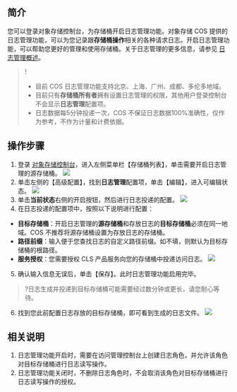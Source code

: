 ## 简介
您可以登录对象存储控制台，为存储桶开启日志管理功能。对象存储 COS 提供的日志管理功能，可以为您记录跟**存储桶操作**相关的各种请求日志。开启日志管理功能，可以帮助您更好的管理和使用存储桶。关于日志管理的更多信息，请参见 [日志管理概述](https://cloud.tencent.com/document/product/436/16920)。

>!
>- 目前 COS 日志管理功能支持北京、上海、广州、成都、多伦多地域。
>- 目前只有**存储桶所有者**拥有设置日志管理的权限，其他用户登录控制台不会显示**日志管理**配置项。 
>- 日志数据每5分钟投递一次，COS 不保证日志数据100%准确性，仅作为参考，不作为计量和计费依据。

## 操作步骤
1. 登录 [对象存储控制台](https://console.cloud.tencent.com/cos5)，进入左侧菜单栏【存储桶列表】，单击需要开启日志管理的源存储桶。
![](https://main.qcloudimg.com/raw/2938530180a82068ed1fa4918448bd85.jpg)
2. 单击左侧的【高级配置】，找到**日志管理**配置项，单击【编辑】，进入可编辑状态。
![](https://main.qcloudimg.com/raw/710db007c5fd93f7bd41cbe5df257372.jpg)
3. 单击**当前状态**右侧的开启按钮，然后进行日志投递的配置。
![](https://main.qcloudimg.com/raw/f736d1f746c4f735e84e6afa154327f8.jpg)
4. 在日志投递的配置项中，按照以下说明进行配置：
 - **目标存储桶**：开启日志管理的**源存储桶**和存放日志的**目标存储桶**必须在同一地域。COS 不推荐将源存储桶设置为存放日志的存储桶。
 - **路径前缀**：输入便于您查找日志的自定义路径前缀。如不填，则默认为目标存储桶的根路径。
 - **服务授权**：您需要授权 CLS 产品服务向您的存储桶中投递访问日志。
![](https://main.qcloudimg.com/raw/8a10e1e82a067c5ea985bb9bc77e09d6.png)
5. 确认输入信息无误后，单击【保存】。此时日志管理功能启用完毕。
>?日志生成并投递到目标存储桶可能需要经过数分钟或更长，请您耐心等待。
6. 找到您此前配置日志存放的目标存储桶，即可看到生成的日志文件。
![](https://main.qcloudimg.com/raw/142b7fa4eb449bc502bca987eb341ed6.png)

## 相关说明
1. 日志管理功能开启时，需要在访问管理控制台上创建日志角色，并允许该角色对目标存储桶进行日志读写操作。
2. 日志管理功能关闭时，不删除日志角色时，不会取消该角色对目标存储桶进行日志读写操作的授权。
